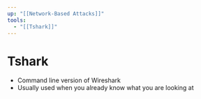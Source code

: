 ```yaml
---
up: "[[Network-Based Attacks]]"
tools:
  - "[[Tshark]]"
---
```


# Tshark

- Command line version of Wireshark
- Usually used when you already know what you are looking at
